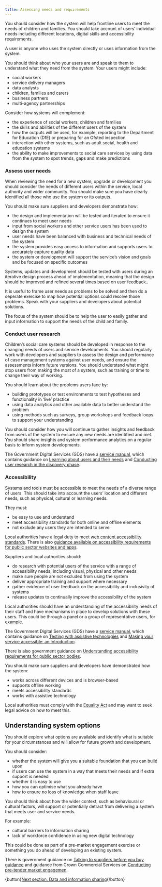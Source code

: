 ```yaml
---
title: Assessing needs and requirements
---
```


You should consider how the system will help frontline users to meet the needs of children and families. You should take account of users’ individual needs  including different locations, digital skills and accessibility requirements.

A user is anyone who uses the system directly or uses information from the system.

You should think about who your users are and speak to them to understand what they need from the system. Your users might include:

* social workers
* service delivery managers
* data analysts
* children, families and carers
* business partners
* multi-agency partnerships

Consider how systems will complement:

* the experience of social workers, children and families
* the skills and abilities of the different users of the system
* how the outputs will be used, for example, reporting to the Department for Education (DfE) or preparing for an Ofsted inspection
* interaction with other systems, such as adult social, health and education systems
* the ability to make improvements to social care services by using data from the system to spot trends, gaps and make predictions

### Assess user needs

When reviewing the need for a new system, upgrade or development you should consider the needs of different users within the service, local authority and wider community. You should make sure you have clearly identified all those who use the system or its outputs.

You should make sure suppliers and developers demonstrate how:

* the design and implementation will be tested and iterated to ensure it continues to meet user needs
* input from social workers and other service users has been used to design the system
* user needs have been balanced with business and technical needs of the system
* the system provides easy access to information and supports users to accurately capture quality data
* the system or development will support the service’s vision and goals and be focused on specific outcomes

Systems, updates and development should be tested with users during an iterative design process ahead of implementation, meaning that the design should be improved and refined several times based on user feedback..

It is useful to frame user needs as problems to be solved and then do a seperate exercise to map how potential options could resolve those problems. Speak with your suppliers and developers about potential solutions.

The focus of the system should be to help the user to easily gather and input information to support the needs of the child and family.

### Conduct user research

Children’s social care systems should be developed in response to the changing needs of users and service developments. You should regularly work with developers and suppliers to assess the design and performance of case management systems against user needs, and ensure the assessments inform future versions. You should understand what might stop users from making the most of a system, such as training or time to change their way of working.

You should learn about the problems users face by:

* building prototypes or test environments to test hypotheses and functionality in ‘live’ practice
* using data analytics and other available data to better understand the problem
* using methods such as surveys, group workshops and feedback loops to support your understanding

You should consider how you will continue to gather insights and feedback from users of the system to ensure any new needs are identified and met. You should share insights and system performance analytics on a regular basis to inform system developments.

The Government Digital Services (GDS) have a [service manual](https://www.gov.uk/service-manual), which contains guidance on [Learning about users and their needs](https://www.gov.uk/service-manual/user-research/start-by-learning-user-needs) and [Conducting user research in the discovery phase](https://www.gov.uk/service-manual/user-research/user-research-in-discovery). 

### Accessibility

Systems and tools must be accessible to meet the needs of a diverse range of users. This should take into account the users’ location and different needs, such as physical, cultural or learning needs.

They must:

* be easy to use and understand
* meet accessibility standards for both online and offline elements
* not exclude any users they are intended to serve

Local authorities have a legal duty to meet [web content accessibility standards](https://www.w3.org/TR/WCAG21/). There is also [guidance available on accessibility requirements for public sector websites and apps](https://www.gov.uk/guidance/accessibility-requirements-for-public-sector-websites-and-apps).

Suppliers and local authorities should:

* do research with potential users of the service with a range of accessibility needs, including visual, physical and other needs
* make sure people are not excluded from using the system
* deliver appropriate training and support where necessary
* gather evidence of user feedback on the accessibility and inclusivity of systems
* release updates to continually improve the accessibility of the system

Local authorities should have an understanding of the accessibility needs of their staff and have mechanisms in place to develop solutions with these users. This could be through a panel or a group of representative users, for example.

The Government Digital Services (GDS) have a [service manual](https://www.gov.uk/service-manual), which contains guidance on [Testing with assistive technologies](https://www.gov.uk/service-manual/technology/testing-with-assistive-technologies) and [Making your service accessible: an introduction](https://www.gov.uk/service-manual/helping-people-to-use-your-service/making-your-service-accessible-an-introduction).

There is also government guidance on [Understanding accessibility requirements for public sector bodies](https://www.gov.uk/guidance/accessibility-requirements-for-public-sector-websites-and-apps).

You should make sure suppliers and developers have demonstrated how the system:

* works across different devices and is browser-based
* supports offline working
* meets accessibility standards
* works with assistive technology

Local authorities must comply with the [Equality Act](https://www.legislation.gov.uk/ukpga/2010/15/contents) and may want to seek legal advice on how to meet this.

## Understanding system options

You should explore what options are available and identify what is suitable for your circumstances and will allow for future growth and development.

You should consider:

* whether the system will give you a suitable foundation that you can build upon
* if users can use the system in a way that meets their needs and if extra support is needed
* whether it is easy to use
* how you can optimise what you already have
* how to ensure no loss of knowledge when staff leave

You should think about how the wider context, such as behavioural or cultural factors, will support or potentially detract from delivering a system that meets user and service needs.

For example:

* cultural barriers to information sharing
* lack of workforce confidence in using new digital technology

This could be done as part of a pre-market engagement exercise or something you do ahead of developing an existing system. 

There is government guidance on [Talking to suppliers before you buy guidance](https://www.gov.uk/guidance/talking-to-suppliers-before-you-buy-digital-marketplace-services) and guidance from Crown Commercial Services on [Conducting pre-tender market engagemen](https://www.crowncommercial.gov.uk/news/conducting-pre-tender-market-engagement-virtually).

{button}[Next section: Data and information sharing](/information-sharing){/button}
